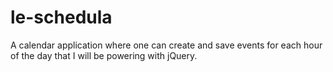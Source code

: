 # le-schedula
A calendar application where one can create and save events for each hour of the day that I will be powering with jQuery.
